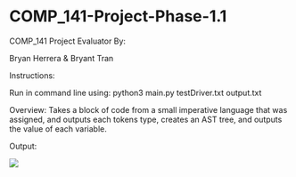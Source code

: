 # COMP_141-Project-Phase-1.1
COMP_141 Project Evaluator By:

Bryan Herrera & Bryant Tran

Instructions:

Run in command line using: python3 main.py testDriver.txt output.txt

Overview:
Takes a block of code from a small imperative language that was assigned, and outputs
each tokens type, creates an AST tree, and outputs the value of each variable.

Output:

![](https://github.com/BryanHerrera19/COMP_141-Project-Evaluator/blob/main/Images/AST%20and%20output.png?raw=true)
